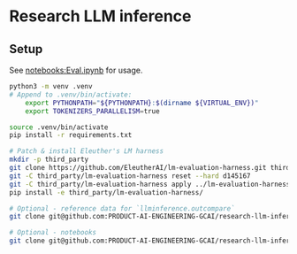 # Research LLM inference

## Setup

See [notebooks:Eval.ipynb](https://github.com/PRODUCT-AI-ENGINEERING-GCAI/research-llm-inference/blob/notebooks/Eval.ipynb) for usage.

```bash
python3 -m venv .venv
# Append to .venv/bin/activate:
    export PYTHONPATH="${PYTHONPATH}:$(dirname ${VIRTUAL_ENV})"
    export TOKENIZERS_PARALLELISM=true

source .venv/bin/activate
pip install -r requirements.txt

# Patch & install Eleuther's LM harness
mkdir -p third_party
git clone https://github.com/EleutherAI/lm-evaluation-harness.git third_party/lm-evaluation-harness
git -C third_party/lm-evaluation-harness reset --hard d145167
git -C third_party/lm-evaluation-harness apply ../lm-evaluation-harness.patch
pip install -e third_party/lm-evaluation-harness/

# Optional - reference data for `llminference.outcompare`
git clone git@github.com:PRODUCT-AI-ENGINEERING-GCAI/research-llm-inference.git --branch data data/

# Optional - notebooks
git clone git@github.com:PRODUCT-AI-ENGINEERING-GCAI/research-llm-inference.git --branch notebooks notebooks/
```
